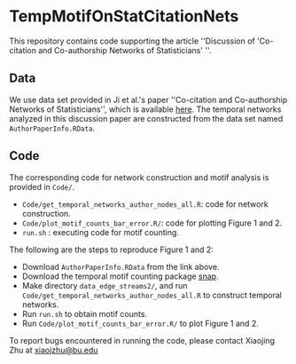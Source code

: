 # TempMotifOnStatCitationNets
This repository contains code supporting the article ''Discussion of 'Co-citation and Co-authorship Networks of Statisticians' ''. 

## Data 
We use data set provided in Ji et al.'s paper ''Co-citation and Co-authorship Networks of Statisticians'', which is available [here](https://www.dropbox.com/sh/roft5xpbw1n2g8p/AABNQgo_iPRVCyVWmwDW6nfla/Ready-to-use%20data%20matrices/Full%20data?dl=0&subfolder_nav_tracking=1). The temporal networks analyzed in this discussion paper are constructed from the data set named `AuthorPaperInfo.RData`.

## Code
The corresponding code for network construction and motif analysis is provided in `Code/`.

* `Code/get_temporal_networks_author_nodes_all.R`: code for network construction.
* `Code/plot_motif_counts_bar_error.R/`: code for plotting Figure 1 and 2. 
* `run.sh` : executing code for motif counting.

The following are the steps to reproduce Figure 1 and 2: 
*  Download `AuthorPaperInfo.RData` from the link above. 
*  Download the temporal motif counting package [snap](https://github.com/snap-stanford/snap).  
*  Make directory `data_edge_streams2/`, and run `Code/get_temporal_networks_author_nodes_all.R` to construct temporal networks. 
*  Run `run.sh` to obtain motif counts. 
*  Run `Code/plot_motif_counts_bar_error.R/` to plot Figure 1 and 2.

To report bugs encountered in running the code, please contact Xiaojing Zhu at xiaojzhu@bu.edu
